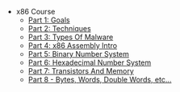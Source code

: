 - x86 Course
	- [Part 1: Goals](docs/X86-Course/part-1-goals.md "khelekes bashe shir mard")
	- [Part 2: Techniques](docs/X86-Course/part-2-techniques.md)
	- [Part 3: Types Of Malware](docs/X86-Course/part-3-types-of-malware.md)
	- [Part 4: x86 Assembly Intro](docs/X86-Course/part-4-x86-assembly-intro.md)
	- [Part 5: Binary Number System](docs/X86-Course/part-5-binary-number-system.md)
	- [Part 6: Hexadecimal Number System](docs/X86-Course/part-6-hexadecimal-number-system.md)
	- [Part 7: Transistors And Memory](docs/X86-Course/part-7-transistors-and-memory.md)
	- [Part 8 - Bytes, Words, Double Words, etc...](docs/X86-Course/part-8-bytes-words-double-words-etc.md)
	<!-- - [Part 9: x86 Basic Architecture](docs/X86-Course/part-9-x86-basic-architecture.md) 
	- [Part 10: General-purpose Registers](docs/X86-Course/part-10-general-purpose-registers.md)
	- [Part 11: Segment Registers](docs/X86-Course/part-11-segment-registers.md)
	- [Part 12: Instruction Pointer Register](docs/X86-Course/part-12-instruction-pointer-register.md)
	- [Part 13: Control Registers](docs/X86-Course/part-13-control-registers.md)
	- [Part 14: Flags](docs/X86-Course/part-14-flags.md)
	- [Part 15: Stack](docs/X86-Course/part-15-stack.md)
	- [Part 16: Heap](docs/X86-Course/part-16-heap.md)
	- [Part 17 – How To Install Linux](docs/X86-Course/part-17-how-to-install-linux.md)
	- [Part 18 - vim Text Editor](docs/X86-Course/part-18-vim-text-editor.md)
	- [Part 19 - Why Learn Assembly](docs/X86-Course/part-19-why-learn-assembly.md)
	- [Part 20 - Instruction Code Handling](docs/X86-Course/part-20-instruction-code-handling.md)
	- [Part 21 - How To Compile A Program](docs/X86-Course/part-21-how-to-compile-a-program.md)
	- [Part 22 - ASM Program 1 [Moving Immediate Data]](docs/X86-Course/part-22-asm-program-1-moving-immediate-data.md)
	- [Part 23 - ASM Debugging 1 [Moving Immediate Data]](docs/X86-Course/part-23-asm-debugging-1-moving-immediate-data.md)
	- [Part 24 - ASM Hacking 1 [Moving Immediate Data]](docs/X86-Course/part-24-asm-hacking-1-moving-immediate-data.md)
	- [Part 25 - ASM Program 2 [Moving Data Between Registers]](docs/X86-Course/part-25-asm-program-2-moving-data-between-registers.md)
	- [Part 26 - ASM Debugging 2 [Moving Data Between Registers]](docs/X86-Course/part-26-asm-debugging-2-moving-data-between-registers.md)
	- [Part 27 - ASM Hacking 2 [Moving Data Between Registers]](docs/X86-Course/part-27-asm-hacking-2-moving-data-between-registers.md)
	- [Part 28 - ASM Program 3 [Moving Data Between Memory And Registers]](docs/X86-Course/part-28-asm-program-3-moving-data-between-memory-and-registers.md)
	- [Part 29 - ASM Debugging 3 [Moving Data Between Memory And Registers]](docs/X86-Course/part-29-asm-debugging-3-moving-data-between-memory-and-registers.md)
	- [Part 30 - ASM Hacking 3 [Moving Data Between Memory And Registers]](docs/X86-Course/part-30-asm-hacking-3-moving-data-between-memory-and-registers.md)
	- [Part 31 - ASM Program 4 [Moving Data Between Registers And Memory]](docs/X86-Course/part-31-asm-program-4-moving-data-between-registers-and-memory.md)
	- [Part 32 - ASM Debugging 4 [Moving Data Between Registers And Memory]](docs/X86-Course/part-32-asm-debugging-4-moving-data-between-registers-and-memory.md)
	- [Part 33 - ASM Hacking 4 [Moving Data Between Registers And Memory]](docs/X86-Course/part-33-asm-hacking-4-moving-data-between-registers-and-memory.md)
	- [Part 34 - ASM Program 5 [Indirect Addressing With Registers]](docs/X86-Course/part-34-asm-program-5-indirect-addressing-with-registers.md)
	- [Part 35 - ASM Debugging 5 [Indirect Addressing With Registers]](docs/X86-Course/part-35-asm-debugging-5-indirect-addressing-with-registers.md)
	- [Part 36 - ASM Hacking 5 [Indirect Addressing With Registers]](docs/X86-Course/part-36-asm-hacking-5-indirect-addressing-with-registers.md)
	- [Part 37 - ASM Program 6 [CMOV Instructions]](docs/X86-Course/part-37-asm-program-6-cmov-instructions.md)
	- [Part 38 - ASM Debugging 6 [CMOV Instructions]](docs/X86-Course/part-38-asm-debugging-6-cmov-instructions.md)
	- [Part 39 - ASM Hacking 6 [CMOV Instructions]](docs/X86-Course/part-39-asm-hacking-6-cmov-instructions.md)
	- [Part 40 - Conclusion](docs/X86-Course/part-40-conclusion.md)
- ARM-32 Course 1
	- [Part 1 – The Meaning Of Life](docs/part-1-the-meaning-of-life.md)
	- [Part 2 - Number Systems](docs/part-2-number-systems.md)
	- [Part 3 - Binary Addition](docs/part-3-binary-addition.md)
	- [Part 4 - Binary Subtraction](docs/part-4-binary-subtraction.md)
	- [Part 5 - Word Lengths](docs/part-5-word-lengths.md)
	- [Part 6 - Registers](docs/part-6-registers.md)
	- [Part 7 - Program Counter](docs/part-7-program-counter.md)
	- [Part 8 - CPSR](docs/part-8-cpsr.md)
	- [Part 9 - Link Register](docs/part-9-link-register.md)
	- [Part 10 - Stack Pointer](docs/part-10-stack-pointer.md)
	- [Part 11 - ARM Firmware Boot Procedures](docs/part-11-arm-firmware-boot-procedures.md)
	- [Part 12 - Von Neumann Architecture](docs/part-12-von-neumann-architecture.md)
	- [Part 13 - Instruction Pipeline](docs/part-13-instruction-pipeline.md)
	- [Part 14 - ADD](docs/part-14-add.md)
	- [Part 15 - Debugging ADD](docs/part-15-debugging-add.md)
	- [Part 16 - Hacking ADD](docs/part-16-hacking-add.md)
	- [Part 17 - ADDS](docs/part-17-adds.md)
	- [Part 18 – Debugging ADDS](docs/part-18-debugging-adds.md)
	- [Part 19 – Hacking ADDS](docs/part-19-hacking-adds.md)
	- [Part 20 – ADC](docs/part-20-adc.md)
	- [Part 21 – Debugging ADC](docs/part-21-debugging-adc.md)
	- [Part 22 – Hacking ADC](docs/part-22-hacking-adc.md)
	- [Part 23 – SUB](docs/part-23-sub.md)
	- [Part 24 – Debugging SUB](docs/part-24-debugging-sub.md)
	- [Part 25 – Hacking SUB](docs/part-25-hacking-sub.md)
- ARM-32 Course 2
	- [Part 1 – The Meaning Of Life Part 2](docs/part-1-the-meaning-of-life-part-2.md)
	- [Part 2 – Number Systems](docs/part-2-number-systems.md)
	- [Part 3 – Binary Addition](docs/part-3-binary-addition.md)
	- [Part 4 – Binary Subtraction](docs/part-4-binary-subtraction.md)
	- [Part 5 – Word Lengths](docs/part-5-word-lengths.md)
	- [Part 6 – Registers](docs/part-6-registers.md)
	- [Part 7 – Program Counter](docs/part-7-program-counter.md)
	- [Part 8 - CPSR](docs/part-8-cpsr.md)
	- [Part 9 - Link Register](docs/part-9-link-register.md)
	- [Part 10 - Stack Pointer](docs/part-10-stack-pointer.md)
	- [Part 11 - Firmware Boot Procedures](docs/part-11-firmware-boot-procedures.md)
	- [Part 12 - Von Neumann Architecture](docs/part-12-von-neumann-architecture.md)
	- [Part 13 - Instruction Pipeline](docs/part-13-instruction-pipeline.md)
	- [Part 14 - Hello World](docs/part-14-hello-world.md)
	- [Part 15 - Debugging Hello World](docs/part-15-debugging-hello-world.md)
	- [Part 16 - Hacking Hello World](docs/part-16-hacking-hello-world.md)
	- [Part 17 - Constants](docs/part-17-constants.md)
	- [Part 18 – Debugging Constants](docs/part-18-debugging-constants.md)
	- [Part 19 – Hacking Constants](docs/part-19-hacking-constants.md)
	- [Part 20 – Character Variables](docs/part-20-character-variables.md)
	- [Part 21 – Debugging Character Variables](docs/part-21-debugging-character-variables.md)
	- [Part 22 – Hacking Character Variables](docs/part-22-hacking-character-variables.md)
	- [Part 23 – Boolean Variables](docs/part-23-boolean-variables.md)
	- [Part 24 – Debugging Boolean Variables](docs/part-24-debugging-boolean-variables.md)
	- [Part 25 – Hacking Boolean Variables](docs/part-25-hacking-boolean-variables.md)
	- [Part 26 – Integer Variables](docs/part-26-integer-variables.md)
	- [Part 27 – Debugging Integer Variables](docs/part-27-debugging-integer-variables.md)
	- [Part 28 – Hacking Integer Variables](docs/part-28-hacking-integer-variables.md)
	- [Part 29 – Float Variables](docs/part-29-float-variables.md)
	- [Part 30 – Debugging Float Variables](docs/part-30-debugging-float-variables.md)
	- [Part 31 – Hacking Float Variables](docs/part-31-hacking-float-variables.md)
	- [Part 32 – Double Variables](docs/part-32-double-variables.md)
	- [Part 33 – Debugging Double Variables](docs/part-33-debugging-double-variables.md)
	- [Part 34 – Hacking Double Variables](docs/part-34-hacking-double-variables.md)
	- [Part 35 – SizeOf Operator](docs/part-35-sizeof-operator.md)
	- [Part 36 – Debugging SizeOf Operator](docs/part-36-debugging-sizeof-operator.md)
	- [Part 37 – Hacking SizeOf Operator](docs/part-37-hacking-sizeof-operator.md)
	- [Part 38 – Pre-Increment Operator](docs/part-38-pre-increment-operator.md)
	- [Part 39 – Debugging Pre-Increment Operator](docs/part-39-debugging-pre-increment-operator.md)
	- [Part 40 – Hacking Pre-Increment Operator](docs/part-40-hacking-pre-increment-operator.md)
	- [Part 41 – Post-Increment Operator](docs/part-41-post-increment-operator.md)
	- [Part 42 – Debugging Post-Increment Operator](docs/part-42-debugging-post-increment-operator.md)
	- [Part 43 – Hacking Post-Increment Operator](docs/part-43-hacking-post-increment-operator.md)
	- [Part 44 – Pre-Decrement Operator](docs/part-44-pre-decrement-operator.md)
	- [Part 45 – Debugging Pre-Decrement Operator](docs/part-45-debugging-pre-decrement-operator.md)
	- [Part 46 – Hacking Pre-Decrement Operator](docs/part-46-hacking-pre-decrement-operator.md)
	- [Part 47 – Post-Decrement Operator](docs/part-47-post-decrement-operator.md)
	- [Part 48 – Debugging Post-Decrement Operator](docs/part-48-debugging-post-decrement-operator.md)
	- [Part 49 – Hacking Post-Decrement Operator](docs/part-49-hacking-post-decrement-operator.md)
- x64 Course
	- [Part 1 – The Cyber Revolution](docs/part-1-the-cyber-revolution.md)
	- [Part 2 - Transistors](docs/part-2-transistors.md)
	- [Part 3 - Logic Gates](docs/part-3-logic-gates.md)
	- [Part 4 - Number Systems](docs/part-4-number-systems.md)
	- [Part 5 - Binary Addition](docs/part-5-binary-addition.md)
	- [Part 6 - Binary Subtraction](docs/part-6-binary-subtraction.md)
	- [Part 7 - Word Lengths](docs/part-7-word-lengths.md)
	- [Part 8 - General Architecture](docs/part-8-general-architecture.md)
	- [Part 9 - Calling Conventions](docs/part-9-calling-conventions.md)
	- [Part 10 - Boolean Instructions](docs/part-10-boolean-instructions.md)
	- [Part 11 - Pointers](docs/part-11-pointers.md)
	- [Part 12 - Load Effective Address](docs/part-12-load-effective-address.md)
	- [Part 13 - The Data Segment](docs/part-13-the-data-segment.md)
	- [Part 14 - SHL Instruction](docs/part-14-shl-instruction.md)
	- [Part 15 - SHR Instruction](docs/part-15-shr-instruction.md)
	- [Part 16 - ROL Instruction](docs/part-16-rol-instruction.md)
	- [Part 17 - ROR Instruction](docs/part-17-ror-instruction.md)
	- [Part 18 - Boot Sector Basics [Part 1]](docs/part-18-boot-sector-basics-part-1.md)
	- [Part 19 - Boot Sector Basics [Part 2]](docs/part-19-boot-sector-basics-part-2.md)
	- [Part 20 - Boot Sector Basics [Part 3]](docs/part-20-boot-sector-basics-part-3.md)
	- [Part 21 - Boot Sector Basics [Part 4]](docs/part-21-boot-sector-basics-part-4.md)
	- [Part 22 - Boot Sector Basics [Part 5]](docs/part-22-boot-sector-basics-part-5.md)
	- [Part 23 - Boot Sector Basics [Part 6]](docs/part-23-boot-sector-basics-part-6.md)
	- [Part 24 - Boot Sector Basics [Part 7]](docs/part-24-boot-sector-basics-part-7.md)
	- [Part 25 - Boot Sector Basics [Part 8]](docs/part-25-boot-sector-basics-part-8.md)
	- [Part 26 - Boot Sector Basics [Part 9]](docs/part-26-boot-sector-basics-part-9.md)
	- [Part 27 - x64 Assembly [Part 1]](docs/part-27-x64-assembly-part-1.md)
	- [Part 28 - x64 Assembly [Part 2]](docs/part-28-x64-assembly-part-2.md)
	- [Part 29 - x64 Assembly [Part 3]](docs/part-29-x64-assembly-part-3.md)
	- [Part 30 - x64 Assembly [Part 4]](docs/part-30-x64-assembly-part-4.md)
	- [Part 31 - x64 Assembly [Part 5]](docs/part-31-x64-assembly-part-5.md)
	- [Part 32 - x64 Assembly [Part 6]](docs/part-32-x64-assembly-part-6.md)
	- [Part 33 - x64 Assembly [Part 7]](docs/part-33-x64-assembly-part-7.md)
	- [Part 34 - x64 C++ 1 Code [Part 1]](docs/part-34-x64-c++-1-code-part-1.md)
	- [Part 35 - x64 C++ 2 Debug [Part 2]](docs/part-35-x64-c++-2-debug-part-2.md)
	- [Part 36 - x64 C++ 3 Hacking [Part 3]](docs/part-36-x64-c++-3-hacking-part-3.md)
	- [Part 37 - x64 C &amp; Genesis Of Life](docs/part-37-x64-c-amp;-genesis-of-life.md)
	- [Part 38 - x64 Networking Basics](docs/part-38-x64-networking-basics.md)
	- [Part 39 - Why C?](docs/part-39-why-c.md)
	- [Part 40 - Hacking Hello World!](docs/part-40-hacking-hello-world!.md)
	- [Part 41 - Hacking Variables!](docs/part-41-hacking-variables!.md)
	- [Part 42 - Hacking Branches!](docs/part-42-hacking-branches!.md)
	- [Part 43 - Hacking Pointers!](docs/part-43-hacking-pointers!.md)
- ARM-64 Course
	- [Part 1 - The Meaning Of Life](docs/part-1-the-meaning-of-life.md)
	- [Part 2 - Development Setup](docs/part-2-development-setup.md)
	- [Part 3 - "Hello World"](docs/part-3-hello-world.md)
	- [Part 4 - Debugging "Hello World"](docs/part-4-debugging-hello-world.md)
	- [Part 5 - Hacking "Hello World"](docs/part-5-hacking-hello-world.md)
	- [Part 6 - Basic I/O](docs/part-6-basic-io.md)
	- [Part 7 - Debugging Basic I/O](docs/part-7-debugging-basic-io.md)
	- [Part 8 - Hacking Basic I/O](docs/part-8-hacking-basic-io.md)
	- [Part 9 - Character Primitive Datatype](docs/part-9-character-primitive-datatype.md)
	- [Part 10 - Debugging Character Primitive Datatype](docs/part-10-debugging-character-primitive-datatype.md)
	- [Part 11 - Hacking Character Primitive Datatype](docs/part-11-hacking-character-primitive-datatype.md) -->
